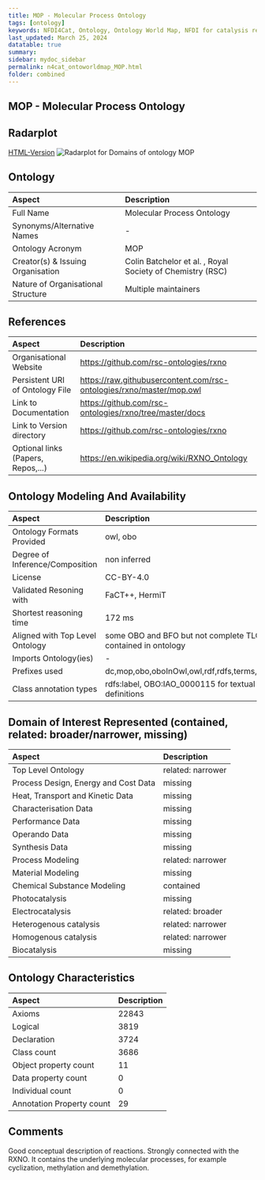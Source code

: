 ```yaml
---
title: MOP - Molecular Process Ontology
tags: [ontology]
keywords: NFDI4Cat, Ontology, Ontology World Map, NFDI for catalysis related research, semantic web
last_updated: March 25, 2024
datatable: true
summary:
sidebar: mydoc_sidebar
permalink: n4cat_ontoworldmap_MOP.html
folder: combined
---
```

## MOP - Molecular Process Ontology


 ## Radarplot 

 [HTML-Version](../radarplots/Radarplot_MOP.html) ![Radarplot for Domains of ontology MOP](../radarplots/Radarplot_MOP.svg) 
## Ontology

|Aspect |Description| 
 |:---|:---|
| Full Name | Molecular Process Ontology |
| Synonyms/Alternative Names | - |
| Ontology Acronym | MOP |
| Creator(s) & Issuing Organisation | Colin Batchelor et al. , Royal Society of Chemistry (RSC) |
| Nature of Organisational Structure | Multiple maintainers |

## References

|Aspect |Description| 
 |:---|:---|
| Organisational Website | https://github.com/rsc-ontologies/rxno |
| Persistent URI of Ontology File | https://raw.githubusercontent.com/rsc-ontologies/rxno/master/mop.owl |
| Link to Documentation | https://github.com/rsc-ontologies/rxno/tree/master/docs |
| Link to Version directory | https://github.com/rsc-ontologies/rxno |
| Optional links (Papers, Repos,...) | https://en.wikipedia.org/wiki/RXNO_Ontology |

## Ontology Modeling And Availability

|Aspect |Description| 
 |:---|:---|
| Ontology Formats Provided | owl, obo |
| Degree of Inference/Composition | non inferred |
| License | CC-BY-4.0 |
| Validated Resoning with | FaCT++, HermiT |
| Shortest reasoning time | 172 ms |
| Aligned with Top Level Ontology | some OBO and BFO but not complete TLO contained in ontology |
| Imports Ontology(ies) | - |
| Prefixes used | dc,mop,obo,oboInOwl,owl,rdf,rdfs,terms,xml,xsd |
| Class annotation types | rdfs:label, OBO:IAO_0000115 for textual definitions |

## Domain of Interest Represented (contained, related: broader/narrower, missing)

|Aspect |Description| 
 |:---|:---|
| Top Level Ontology | related: narrower |
| Process Design, Energy and Cost Data | missing |
| Heat, Transport and Kinetic Data | missing |
| Characterisation Data | missing |
| Performance Data | missing |
| Operando Data | missing |
| Synthesis Data | missing |
| Process Modeling | related: narrower |
| Material Modeling | missing |
| Chemical Substance Modeling | contained |
| Photocatalysis | missing |
| Electrocatalysis | related: broader |
| Heterogenous catalysis | related: narrower |
| Homogenous catalysis | related: narrower |
| Biocatalysis | missing |

## Ontology Characteristics

|Aspect |Description| 
 |:---|:---|
| Axioms | 22843 |
| Logical | 3819 |
| Declaration | 3724 |
| Class count | 3686 |
| Object property count | 11 |
| Data property count | 0 |
| Individual count | 0 |
| Annotation Property count | 29 |

## Comments

Good conceptual description of reactions. Strongly connected with the RXNO. It contains the underlying molecular processes, for example cyclization, methylation and demethylation.

